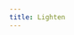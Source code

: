 ```yaml
---
title: Lighten
---
```


<DarumaPlayer src='https://raw.githubusercontent.com/verygoodgraphics/resource/main/feature/blend_mode__daruma/blend_mode__lighten.daruma' />
